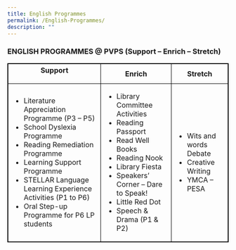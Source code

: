 ```yaml
---
title: English Programmes
permalink: /English-Programmes/
description: ""
---
```

<style>
table, th, td {
  border:1px solid black;
}
</style>
<body>
<h3>ENGLISH PROGRAMMES @ PVPS (Support – Enrich – Stretch)</h3>
<table style="width:100%">
  <tr>
		<th>Support</p></th>
		<th>Enrich</span></th>
    <th>Stretch</th>
  </tr>
  <tr>
    <td><ul>
    <li>Literature Appreciation Programme (P3 – P5)</li>
    <li>School Dyslexia Programme </li>
    <li>Reading Remediation Programme </li>
    <li>Learning Support Programme </li>
    <li>STELLAR Language Learning Experience Activities (P1 to P6) </li>
    <li>Oral Step-up Programme for P6 LP students </li></ul>
    </td>
    <td><ul>
    <li>Library Committee Activities </li>
    <li>Reading Passport </li>
    <li>Read Well Books </li>
    <li>Reading Nook </li>
    <li>Library Fiesta </li>
    <li>Speakers’ Corner – Dare to Speak!</li>
    <li>Little Red Dot </li>
    <li>Speech & Drama (P1 & P2) </li></ul>
    </td>
    <td><ul>
    <li>Wits and words Debate </li>
    <li>Creative Writing </li>
    <li>YMCA – PESA </li></ul>
    </td>
  </tr>
</table>
</body>
